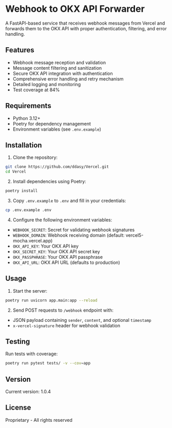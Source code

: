 # Webhook to OKX API Forwarder

A FastAPI-based service that receives webhook messages from Vercel and forwards them to the OKX API with proper authentication, filtering, and error handling.

## Features

- Webhook message reception and validation
- Message content filtering and sanitization
- Secure OKX API integration with authentication
- Comprehensive error handling and retry mechanism
- Detailed logging and monitoring
- Test coverage at 84%

## Requirements

- Python 3.12+
- Poetry for dependency management
- Environment variables (see `.env.example`)

## Installation

1. Clone the repository:
```bash
git clone https://github.com/ddasy/Vercel.git
cd Vercel
```

2. Install dependencies using Poetry:
```bash
poetry install
```

3. Copy `.env.example` to `.env` and fill in your credentials:
```bash
cp .env.example .env
```

4. Configure the following environment variables:
- `WEBHOOK_SECRET`: Secret for validating webhook signatures
- `WEBHOOK_DOMAIN`: Webhook receiving domain (default: vercel5-mocha.vercel.app)
- `OKX_API_KEY`: Your OKX API key
- `OKX_SECRET_KEY`: Your OKX API secret key
- `OKX_PASSPHRASE`: Your OKX API passphrase
- `OKX_API_URL`: OKX API URL (defaults to production)

## Usage

1. Start the server:
```bash
poetry run uvicorn app.main:app --reload
```

2. Send POST requests to `/webhook` endpoint with:
- JSON payload containing `sender`, `content`, and optional `timestamp`
- `x-vercel-signature` header for webhook validation

## Testing

Run tests with coverage:
```bash
poetry run pytest tests/ -v --cov=app
```

## Version

Current version: 1.0.4

## License

Proprietary - All rights reserved

